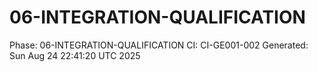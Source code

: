 # 06-INTEGRATION-QUALIFICATION
Phase: 06-INTEGRATION-QUALIFICATION
CI: CI-GE001-002
Generated: Sun Aug 24 22:41:20 UTC 2025
